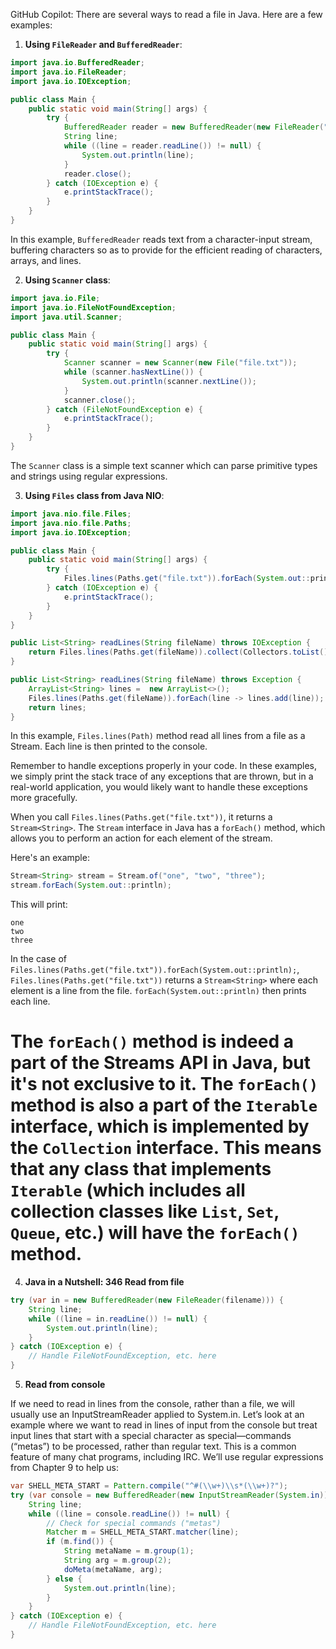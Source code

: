 GitHub Copilot: 
There are several ways to read a file in Java. Here are a few examples:

1. **Using `FileReader` and `BufferedReader`**:

```java
import java.io.BufferedReader;
import java.io.FileReader;
import java.io.IOException;

public class Main {
    public static void main(String[] args) {
        try {
            BufferedReader reader = new BufferedReader(new FileReader("file.txt"));
            String line;
            while ((line = reader.readLine()) != null) {
                System.out.println(line);
            }
            reader.close();
        } catch (IOException e) {
            e.printStackTrace();
        }
    }
}
```
In this example, `BufferedReader` reads text from a character-input stream, buffering characters so as to provide for the efficient reading of characters, arrays, and lines.






2. **Using `Scanner` class**:
```java
import java.io.File;
import java.io.FileNotFoundException;
import java.util.Scanner;

public class Main {
    public static void main(String[] args) {
        try {
            Scanner scanner = new Scanner(new File("file.txt"));
            while (scanner.hasNextLine()) {
                System.out.println(scanner.nextLine());
            }
            scanner.close();
        } catch (FileNotFoundException e) {
            e.printStackTrace();
        }
    }
}
```
The `Scanner` class is a simple text scanner which can parse primitive types and strings using regular expressions.






3. **Using `Files` class from Java NIO**:

```java
import java.nio.file.Files;
import java.nio.file.Paths;
import java.io.IOException;

public class Main {
    public static void main(String[] args) {
        try {
            Files.lines(Paths.get("file.txt")).forEach(System.out::println);
        } catch (IOException e) {
            e.printStackTrace();
        }
    }
}

public List<String> readLines(String fileName) throws IOException {
    return Files.lines(Paths.get(fileName)).collect(Collectors.toList());
}

public List<String> readLines(String fileName) throws Exception {
    ArrayList<String> lines =  new ArrayList<>();
    Files.lines(Paths.get(fileName)).forEach(line -> lines.add(line));
    return lines;
}
```

In this example, `Files.lines(Path)` method read all lines from a file as a Stream. Each line is then printed to the console.

Remember to handle exceptions properly in your code. In these examples, we simply print the stack trace of any exceptions that are thrown, but in a real-world application, you would likely want to handle these exceptions more gracefully.

When you call `Files.lines(Paths.get("file.txt"))`, it returns a `Stream<String>`. The `Stream` interface in Java has a `forEach()` method, which allows you to perform an action for each element of the stream.

Here's an example:

```java
Stream<String> stream = Stream.of("one", "two", "three");
stream.forEach(System.out::println);
```

This will print:

```
one
two
three
```

In the case of `Files.lines(Paths.get("file.txt")).forEach(System.out::println);`, `Files.lines(Paths.get("file.txt"))` returns a `Stream<String>` where each element is a line from the file. `forEach(System.out::println)` then prints each line.

# The `forEach()` method is indeed a part of the Streams API in Java, but it's not exclusive to it. The `forEach()` method is also a part of the `Iterable` interface, which is implemented by the `Collection` interface. This means that any class that implements `Iterable` (which includes all collection classes like `List`, `Set`, `Queue`, etc.) will have the `forEach()` method.


4. **Java in a Nutshell: 346 Read from file**

```java
try (var in = new BufferedReader(new FileReader(filename))) {
    String line;
    while ((line = in.readLine()) != null) {
        System.out.println(line);
    }
} catch (IOException e) {
    // Handle FileNotFoundException, etc. here
}
```

5. **Read from console**

If we need to read in lines from the console, rather than a file, we will usually use
an InputStreamReader applied to System.in. Let’s look at an example where we
want to read in lines of input from the console but treat input lines that start with
a special character as special—commands (“metas”) to be processed, rather than
regular text. This is a common feature of many chat programs, including IRC. We’ll
use regular expressions from Chapter 9 to help us:

```java
var SHELL_META_START = Pattern.compile("^#(\\w+)\\s*(\\w+)?");
try (var console = new BufferedReader(new InputStreamReader(System.in))) {
    String line;
    while ((line = console.readLine()) != null) {
        // Check for special commands ("metas")
        Matcher m = SHELL_META_START.matcher(line);
        if (m.find()) {
            String metaName = m.group(1);
            String arg = m.group(2);
            doMeta(metaName, arg);
        } else {
            System.out.println(line);
        }
    }
} catch (IOException e) {
    // Handle FileNotFoundException, etc. here
}
```